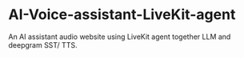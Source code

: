 # AI-Voice-assistant-LiveKit-agent
An AI assistant audio website using LiveKit agent together LLM and deepgram SST/ TTS.
